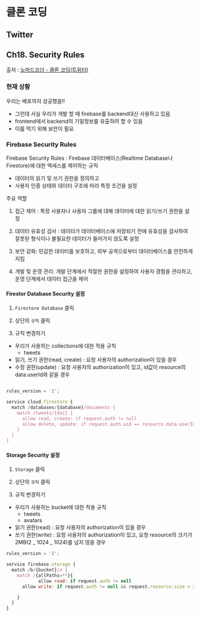 # 클론 코딩

## Twitter

## Ch18. Security Rules

출처 : [노마드코더 - 클론 코딩(트위터)](https://nomadcoders.co/nwitter/)

### 현재 상황

우리는 배포까지 성공했음!!

- 그런데 사실 우리가 개발 할 때 firebase를 backend대신 사용하고 있음
- frontend에서 backend의 기밀정보를 유출하려 할 수 있음
- 이를 막기 위해 보안이 필요

### Firebase Security Rules

Firebase Security Rules : Firebase 데이터베이스(Realtime Database나 Firestore)에 대한 액세스를 제어하는 규칙

- 데이터의 읽기 및 쓰기 권한을 정의하고
- 사용자 인증 상태와 데이터 구조에 따라 특정 조건을 설정

주요 역할

1. 접근 제어 : 특정 사용자나 사용자 그룹에 대해 데이터에 대한 읽기/쓰기 권한을 설정
2. 데이터 유효성 검사 : 데이터가 데이터베이스에 저장되기 전에 유효성을 검사하여 잘못된 형식이나 불필요한 데이터가 들어가지 않도록 설정

3. 보안 강화: 민감한 데이터를 보호하고, 외부 공격으로부터 데이터베이스를 안전하게 지킴
4. 개발 및 운영 관리: 개발 단계에서 적절한 권한을 설정하여 사용자 경험을 관리하고, 운영 단계에서 데이터 접근을 제어

#### Firestor Database Security 설정

1. `Firestore Database` 클릭
2. 상단의 `규칙` 클릭

3. 규칙 변경하기

- 우리가 사용하는 collections에 대한 적용 규칙
  - tweets
- 읽기, 쓰기 권한(read, create) : 요청 사용자의 authorization이 있을 경우
- 수정 권한(update) : 요청 사용자의 authorization이 있고, id값이 resource의 data.userId와 같을 경우

```javascript

rules_version = '2';

service cloud.firestore {
  match /databases/{database}/documents {
    match /tweets/{doc} {
      allow read, create: if request.auth != null
      allow delete, update: if request.auth.uid == resource.data.userId
    }
  }
}

```

#### Storage Security 설정

1. `Storage` 클릭
2. 상단의 `규칙` 클릭

3. 규칙 변경하기

- 우리가 사용하는 bucket에 대한 적용 규칙
  - tweets
  - avatars
- 읽기 권한(read) : 요청 사용자의 authorization이 있을 경우
- 쓰기 권한(write) : 요청 사용자의 authorization이 있고, 요청 resource의 크기가 2MB(2 _ 1024 _ 1024)를 넘지 않을 경우

```javascript
rules_version = '2';

service firebase.storage {
  match /b/{bucket}/o {
  	match /{allPaths=**}{
			allow read: if request.auth != null
   	  allow write: if request.auth != null && request.resource.size < 2 * 1024 * 1024

    }
  }
}
```
